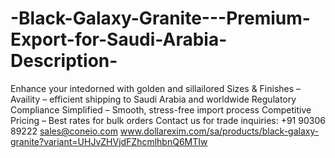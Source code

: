 # -Black-Galaxy-Granite---Premium-Export-for-Saudi-Arabia-Description-
Enhance your intedorned with golden and sillailored Sizes &amp; Finishes – Availity – efficient shipping to Saudi Arabia and worldwide  Regulatory Compliance Simplified – Smooth, stress-free import process  Competitive Pricing – Best rates for bulk orders  Contact us for trade inquiries:
 +91 90306 89222
sales@coneio.com
 www.dollarexim.com/sa/products/black-galaxy-granite?variant=UHJvZHVjdFZhcmlhbnQ6MTIw
